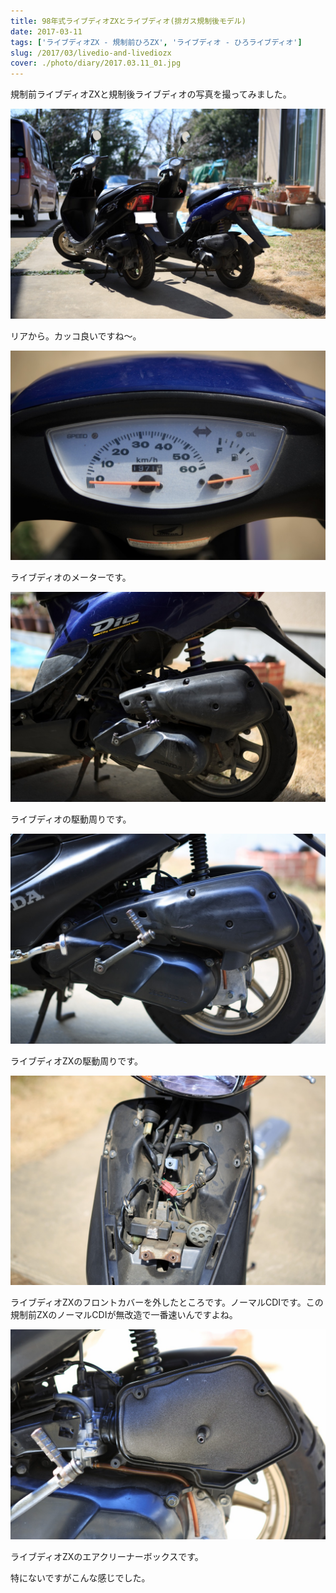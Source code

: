 ```yaml
---
title: 98年式ライブディオZXとライブディオ(排ガス規制後モデル)
date: 2017-03-11
tags: ['ライブディオZX - 規制前ひろZX', 'ライブディオ - ひろライブディオ']
slug: /2017/03/livedio-and-livediozx
cover: ./photo/diary/2017.03.11_01.jpg
---
```


<p class="sentence">規制前ライブディオZXと規制後ライブディオの写真を撮ってみました。</p>
<div class="center spacing"><img class="img-fluid" src="./photo/diary/2017.03.11_01.jpg" alt=""></div>
<p class="sentence spacing">リアから。カッコ良いですね〜。</p>
<div class="center spacing"><img class="img-fluid" src="./photo/diary/2017.03.11_02.jpg" alt=""></div>
<p class="sentence spacing">ライブディオのメーターです。</p>
<div class="center spacing"><img class="img-fluid" src="./photo/diary/2017.03.11_03.jpg" alt=""></div>
<p class="sentence spacing">ライブディオの駆動周りです。</p>
<div class="center spacing"><img class="img-fluid" src="./photo/diary/2017.03.11_04.jpg" alt=""></div>
<p class="sentence spacing">ライブディオZXの駆動周りです。</p>
<div class="center spacing"><img class="img-fluid" src="./photo/diary/2017.03.11_05.jpg" alt=""></div>
<p class="sentence spacing">ライブディオZXのフロントカバーを外したところです。ノーマルCDIです。この規制前ZXのノーマルCDIが無改造で一番速いんですよね。</p>
<div class="center spacing"><img class="img-fluid" src="./photo/diary/2017.03.11_06.jpg" alt=""></div>
<p class="sentence spacing">ライブディオZXのエアクリーナーボックスです。</p>
<p class="sentence spacing">特にないですがこんな感じでした。</p>
